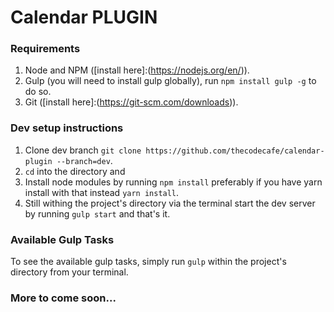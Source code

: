 # Calendar PLUGIN

### Requirements
1. Node and NPM ([install here]:(https://nodejs.org/en/)).
2. Gulp (you will need to install gulp globally), run `npm install gulp -g` to do so.
3. Git ([install here]:(https://git-scm.com/downloads)).

### Dev setup instructions
1. Clone dev branch `git clone https://github.com/thecodecafe/calendar-plugin --branch=dev`.
2. `cd` into the directory and
3. Install node modules by running `npm install` preferably if you have yarn install with that instead `yarn install`.
4. Still withing the project's directory via the terminal start the dev server by running `gulp start` and that's it.

### Available Gulp Tasks
To see the available gulp tasks, simply run `gulp` within the project's directory from your terminal.

### More to come soon...
